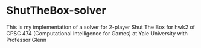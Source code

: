 # ShutTheBox-solver

This is my implementation of a solver for 2-player Shut The Box for hwk2 of CPSC 474 (Computational Intelligence for Games) at Yale University with Professor Glenn

